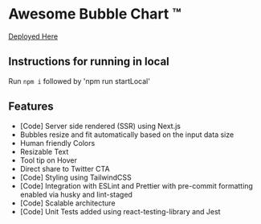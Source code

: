 # Awesome Bubble Chart &trade;

[Deployed Here](https://bubble-chart-amber.vercel.app/)

## Instructions for running in local
Run `npm i` followed by 'npm run startLocal'

## Features
- [Code] Server side rendered (SSR) using Next.js
- Bubbles resize and fit automatically based on the input data size
- Human friendly Colors
- Resizable Text
- Tool tip on Hover
- Direct share to Twitter CTA
- [Code] Styling using TailwindCSS
- [Code] Integration with ESLint and Prettier with pre-commit formatting enabled via husky and lint-staged
- [Code] Scalable architecture
- [Code] Unit Tests added using react-testing-library and Jest


